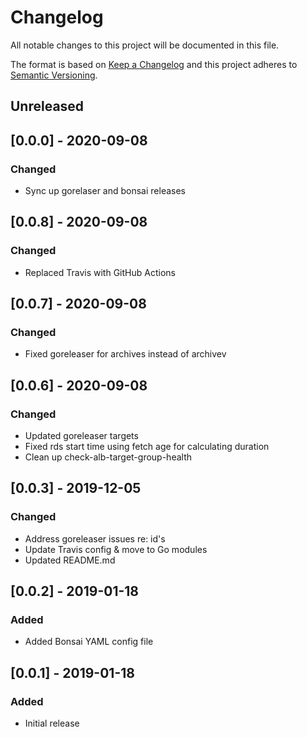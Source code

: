 # Changelog
All notable changes to this project will be documented in this file.

The format is based on [Keep a Changelog](http://keepachangelog.com/en/1.0.0/)
and this project adheres to [Semantic
Versioning](http://semver.org/spec/v2.0.0.html).

## Unreleased

## [0.0.0] - 2020-09-08

### Changed
- Sync up gorelaser and bonsai releases

## [0.0.8] - 2020-09-08

### Changed
- Replaced Travis with GitHub Actions

## [0.0.7] - 2020-09-08

### Changed
- Fixed goreleaser for archives instead of archivev

## [0.0.6] - 2020-09-08

### Changed 
- Updated goreleaser targets
- Fixed rds start time using fetch age for calculating duration
- Clean up check-alb-target-group-health

## [0.0.3] - 2019-12-05

### Changed 

- Address goreleaser issues re: id's
- Update Travis config & move to Go modules
- Updated README.md 

## [0.0.2] - 2019-01-18

### Added
- Added Bonsai YAML config file

## [0.0.1] - 2019-01-18

### Added
- Initial release
